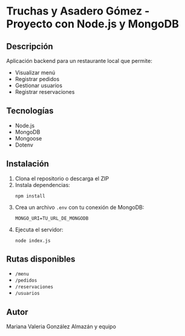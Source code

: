 # Truchas y Asadero Gómez - Proyecto con Node.js y MongoDB

## Descripción
Aplicación backend para un restaurante local que permite:
- Visualizar menú
- Registrar pedidos
- Gestionar usuarios
- Registrar reservaciones

## Tecnologías
- Node.js
- MongoDB 
- Mongoose
- Dotenv

## Instalación
1. Clona el repositorio o descarga el ZIP
2. Instala dependencias:
   ```
   npm install
   ```
3. Crea un archivo `.env` con tu conexión de MongoDB:
   ```
   MONGO_URI=TU_URL_DE_MONGODB
   ```
4. Ejecuta el servidor:
   ```
   node index.js
   ```

## Rutas disponibles
- `/menu`
- `/pedidos`
- `/reservaciones`
- `/usuarios`

## Autor
Mariana Valeria González Almazán y equipo
